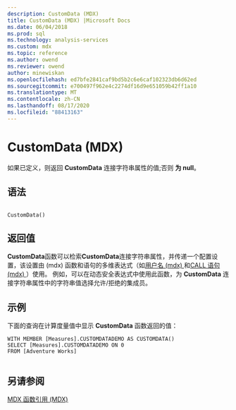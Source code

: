 ```yaml
---
description: CustomData (MDX)
title: CustomData (MDX) |Microsoft Docs
ms.date: 06/04/2018
ms.prod: sql
ms.technology: analysis-services
ms.custom: mdx
ms.topic: reference
ms.author: owend
ms.reviewer: owend
author: minewiskan
ms.openlocfilehash: ed7bfe2841caf9bd5b2c6e6caf102323db6d62ed
ms.sourcegitcommit: e700497f962e4c2274df16d9e651059b42ff1a10
ms.translationtype: MT
ms.contentlocale: zh-CN
ms.lasthandoff: 08/17/2020
ms.locfileid: "88413163"
---
```

# <a name="customdata-mdx"></a>CustomData (MDX)


  如果已定义，则返回 **CustomData** 连接字符串属性的值;否则 **为 null**。  
  
## <a name="syntax"></a>语法  
  
```  
  
CustomData()  
```  
  
## <a name="return-value"></a>返回值  
 **CustomData**函数可以检索**CustomData**连接字符串属性，并传递一个配置设置，该设置由 (mdx) 函数和语句的多维表达式（如[用户名 (mdx) ](../mdx/username-mdx.md)和[CALL 语句 (mdx) ](../mdx/mdx-data-manipulation-call.md)）使用。 例如，可以在动态安全表达式中使用此函数，为 **CustomData** 连接字符串属性中的字符串值选择允许/拒绝的集成员。  
  
## <a name="example"></a>示例  
 下面的查询在计算度量值中显示 **CustomData** 函数返回的值：  
  
```  
WITH MEMBER [Measures].CUSTOMDATADEMO AS CUSTOMDATA()  
SELECT [Measures].CUSTOMDATADEMO ON 0  
FROM [Adventure Works]  
  
```  
  
## <a name="see-also"></a>另请参阅  
 [MDX 函数引用 (MDX)](../mdx/mdx-function-reference-mdx.md)  
  
  
